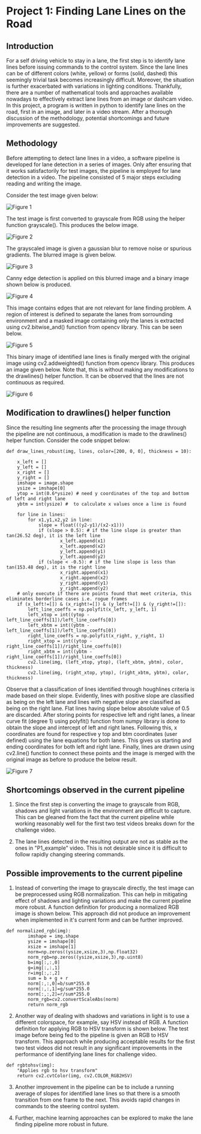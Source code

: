 # **Project 1: Finding Lane Lines on the Road** 

## Introduction

For a self driving vehicle to stay in a lane, the first step is to identify lane lines before issuing commands to the control system. Since the lane lines can be of different colors (white, yellow) or forms (solid, dashed) this seemingly trivial task becomes increasingly difficult. Moreover, the situation is further exacerbated with variations in lighting conditions. Thankfully, there are a number of mathematical tools and approaches available nowadays to effectively extract lane lines from an image or dashcam video. In this project, a program is written in python to identify lane lines on the road, first in an image, and later in a video stream. After a thorough discussion of the methodology, potential shortcomings and future improvements are suggested.

## Methodology
Before attempting to detect lane lines in a video, a software pipeline is developed for lane detection in a series of images. Only after ensuring that it works satisfactorily for test images, the pipeline is employed for lane detection in a video. 
The pipeline consisted of 5 major steps excluding reading and writing the image. 

Consider the test image given below:

![Figure 1](https://github.com/rakshitraj/udacity-sdcnd/tree/main/Part1/Project1-Finding-Lane-Lines/writeup_images/solidWhiteRight.jpg)

The test image is first converted to grayscale from RGB using the helper function grayscale(). This produces the below image.

![Figure 2](https://github.com/rakshitraj/udacity-sdcnd/tree/main/Part1/Project1-Finding-Lane-Lines/writeup_images/_gray_solidWhiteRight.jpg)

The grayscaled image is given a gaussian blur to remove noise or spurious gradients. The blurred image is given below.

![Figure 3](https://github.com/rakshitraj/udacity-sdcnd/tree/main/Part1/Project1-Finding-Lane-Lines/writeup_images/_blur_gray_solidWhiteRight.jpg)

Canny edge detection is applied on this blurred image and a binary image shown below is produced.

![Figure 4](https://github.com/rakshitraj/udacity-sdcnd/tree/main/Part1/Project1-Finding-Lane-Lines/writeup_images/_edges_solidWhiteRight.jpg)

This image contains edges that are not relevant for lane finding problem. A region of interest is defined to separate the lanes from sorrounding environment and a masked image containing only the lanes is extracted using cv2.bitwise_and() function from opencv library. This can be seen below.

![Figure 5](https://github.com/rakshitraj/udacity-sdcnd/tree/main/Part1/Project1-Finding-Lane-Lines/writeup_images/_masked_edges_solidWhiteRight.jpg)

This binary image of identified lane lines is finally merged with the original image using cv2.addweighted() function from opencv library. This produces an image given below. Note that, this is without making any modifications to the drawlines() helper function. It can be observed that the lines are not continuous as required.

![Figure 6](https://github.com/rakshitraj/udacity-sdcnd/tree/main/Part1/Project1-Finding-Lane-Lines/writeup_images/_lines_edges_solidWhiteRight.jpg)

## Modification to drawlines() helper function
Since the resulting line segments after the processing the image through the pipeline are not continuous, a modification is made to the drawlines() helper function. Consider the code snippet below:

```
def draw_lines_robust(img, lines, color=[200, 0, 0], thickness = 10):
  
    x_left = []
    y_left = []
    x_right = []
    y_right = []
    imshape = image.shape
    ysize = imshape[0]
    ytop = int(0.6*ysize) # need y coordinates of the top and bottom of left and right lane
    ybtm = int(ysize) #  to calculate x values once a line is found
    
    for line in lines:
        for x1,y1,x2,y2 in line:
            slope = float(((y2-y1)/(x2-x1)))
            if (slope > 0.5): # if the line slope is greater than tan(26.52 deg), it is the left line
                    x_left.append(x1)
                    x_left.append(x2)
                    y_left.append(y1)
                    y_left.append(y2)
            if (slope < -0.5): # if the line slope is less than tan(153.48 deg), it is the right line
                    x_right.append(x1)
                    x_right.append(x2)
                    y_right.append(y1)
                    y_right.append(y2)
    # only execute if there are points found that meet criteria, this eliminates borderline cases i.e. rogue frames
    if (x_left!=[]) & (x_right!=[]) & (y_left!=[]) & (y_right!=[]): 
        left_line_coeffs = np.polyfit(x_left, y_left, 1)
        left_xtop = int((ytop - left_line_coeffs[1])/left_line_coeffs[0])
        left_xbtm = int((ybtm - left_line_coeffs[1])/left_line_coeffs[0])
        right_line_coeffs = np.polyfit(x_right, y_right, 1)
        right_xtop = int((ytop - right_line_coeffs[1])/right_line_coeffs[0])
        right_xbtm = int((ybtm - right_line_coeffs[1])/right_line_coeffs[0])
        cv2.line(img, (left_xtop, ytop), (left_xbtm, ybtm), color, thickness)
        cv2.line(img, (right_xtop, ytop), (right_xbtm, ybtm), color, thickness)
```
Observe that a classification of lines identified through houghlines criteria is made based on their slope. Evidently, lines with positive slope are classified as being on the left lane and lines with negative slope are classified as being on the right lane. Flat lines having slope below absolute value of 0.5 are discarded. After storing points for respective left and right lanes, a linear curve fit (degree 1) using polyfit() function from numpy library is done to obtain the slope and intercept of left and right lanes. Following this, x coordinates are found for respective y top and btm coordinates (user defined) using the lane equations for both lanes. This gives us starting and ending coordinates for both left and right lane. Finally, lines are drawn using cv2.line() function to connect these points and the image is merged with the original image as before to produce the below result.

![Figure 7](https://github.com/rakshitraj/udacity-sdcnd/tree/main/Part1/Project1-Finding-Lane-Lines/writeup_images/_lines_edges_solidWhiteRight_draw_lines_modification.jpg)

## Shortcomings observed in the current pipeline

1. Since the first step is converting the image to grayscale from RGB, shadows and light variations in the environment are difficult to capture. This can be gleaned from the fact that the current pipeline while working reasonably well for the first two test videos breaks down for the challenge video.

1. The lane lines detected in the resulting output are not as stable as the ones in "P1_example" video. This is not desirable since it is difficult to follow rapidly changing steering commands.

## Possible improvements to the current pipeline

1. Instead of converting the image to grayscale directly, the test image can be preprocessed using RGB normalization. This can help in mitigating effect of shadows and lighting variations and make the current pipeline more robust. A function definition for producing a normalized RGB image is shown below. This approach did not produce an improvement when implemented in it's current form and can be further improved. 

```
def normalized_rgb(img):
        imshape = img.shape
        ysize = imshape[0]
        xsize = imshape[1]
        norm=np.zeros((ysize,xsize,3),np.float32)
        norm_rgb=np.zeros((ysize,xsize,3),np.uint8)
        b=img[:,:,0]
        g=img[:,:,1]
        r=img[:,:,2]
        sum = b + g + r
        norm[:,:,0]=b/sum*255.0
        norm[:,:,1]=g/sum*255.0
        norm[:,:,2]=r/sum*255.0
        norm_rgb=cv2.convertScaleAbs(norm)
        return norm_rgb
```

2. Another way of dealing with shadows and variations in light is to use a different colorspace, for example, say HSV instead of RGB. A function definition for applying RGB to HSV transform is shown below. The test image before being fed to the pipeline is given an RGB to HSV transform. This approach while producing acceptable results for the first two test videos did not result in any significant improvements in the performance of identifying lane lines for challenge video.

```
def rgbtohsv(img):
    "Applies rgb to hsv transform"
    return cv2.cvtColor(img, cv2.COLOR_RGB2HSV)
```

3. Another improvement in the pipeline can be to include a running average of slopes for identified lane lines so that there is a smooth transition from one frame to the next. This avoids rapid changes in commands to the steering control system.

1. Further, machine learning approaches can be explored to make the lane finding pipeline more robust in future.
